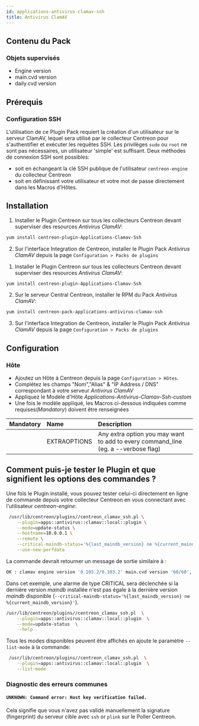 ```yaml
---
id: applications-antivirus-clamav-ssh
title: Antivirus ClamAV
---
```


## Contenu du Pack

### Objets supervisés

* Engine version
* main.cvd version
* daily.cvd version

## Prérequis

### Configuration SSH

L'utilisation de ce Plugin Pack requiert la création d'un utilisateur sur le serveur ClamAV, lequel sera utilisé
par le collecteur Centreon pour s'authentifier et exécuter les requêtes SSH.
Les privilèges `sudo` ou `root` ne sont pas nécessaires, un utilisateur 'simple' est suffisant.
Deux méthodes de connexion SSH sont possibles:
* soit en échangeant la clé SSH publique de l'utilisateur `centreon-engine` du collecteur Centreon
* soit en définissant votre utilisateur et votre mot de passe directement dans les Macros d'Hôtes.

## Installation

<!--DOCUSAURUS_CODE_TABS-->

<!--Online IMP Licence & IT-100 Editions-->

1. Installer le Plugin Centreon sur tous les collecteurs Centreon devant superviser des resources *Antivirus ClamAV*:

```bash
yum install centreon-plugin-Applications-Clamav-Ssh
```

2. Sur l'interface Integration de Centreon, installer le Plugin Pack *Antivirus ClamAV* depuis la page `Configuration > Packs de plugins`

<!--Offline IMP License-->

1. Installer le Plugin Centreon sur tous les collecteurs Centreon devant superviser des resources *Antivirus ClamAV*:

```bash
yum install centreon-plugin-Applications-Clamav-Ssh
```

2. Sur le serveur Central Centreon, installer le RPM du Pack *Antivirus ClamAV*:

 ```bash
yum install centreon-pack-applications-antivirus-clamav-ssh
```

3. Sur l'interface Integration de Centreon, installer le Plugin Pack *Antivirus ClamAV* depuis la page `Configuration > Packs de plugins`

<!--END_DOCUSAURUS_CODE_TABS-->

## Configuration

### Hôte

* Ajoutez un Hôte à Centreon depuis la page `Configuration > Hôtes`.
* Complétez les champs "Nom","Alias" & "IP Address / DNS" correspondant à votre serveur *Antivirus ClamAV*
* Appliquez le Modèle d'Hôte *Applications-Antivirus-Clamav-Ssh-custom* 
* Une fois le modèle appliqué, les Macros ci-dessous indiquées comme requises(*Mandatory*) doivent être renseignées 

| Mandatory | Name         | Description                                                                        |
|:----------|:-------------|:-----------------------------------------------------------------------------------|
|           | EXTRAOPTIONS | Any extra option you may want to add to every command\_line (eg. a --verbose flag) |

## Comment puis-je tester le Plugin et que signifient les options des commandes ? 

Une fois le Plugin installé, vous pouvez tester celui-ci directement en ligne 
de commande depuis votre collecteur Centreon en vous connectant avec 
l'utilisateur *centreon-engine*:

```bash
 /usr/lib/centreon/plugins//centreon_clamav_ssh.pl \
    --plugin=apps::antivirus::clamav::local::plugin \
    --mode=update-status \
    --hostname=10.0.0.1 \
    --remote \
    --critical-maindb-status='%{last_maindb_version} ne %{current_maindb_version}' \
    --use-new-perfdata
 ```

 La commande devrait retourner un message de sortie similaire à :

```bash
OK : clamav engine version '0.103.2/0.103.2' main.cvd version '60/60', last update 1d 3h 46m 40s daily.cvd version '25839/25839', last update 1d 3h 46m 40s | 
 ```

Dans cet exemple, une alarme de type CRITICAL sera déclenchée si la dernière
version *maindb* installée n'est pas égale à la dernière version *maindb*
disponible
(`--critical-maindb-status='%{last_maindb_version} ne %{current_maindb_version}'`).

```bash
/usr/lib/centreon/plugins//centreon_clamav_ssh.pl  \
    --plugin=apps::antivirus::clamav::local::plugin  \
    --mode=update-status  \
    --help
 ```

Tous les modes disponibles peuvent être affichés en ajoute le paramètre 
`--list-mode` à la commande:

```bash
 /usr/lib/centreon/plugins//centreon_clamav_ssh.pl  \
    --plugin=apps::antivirus::clamav::local::plugin  \
    --list-mode
 ```

### Diagnostic des erreurs communes

#### `UNKNOWN: Command error: Host key verification failed.`

Cela signifie que vous n'avez pas validé manuellement la signature (fingerprint)
du serveur cible avec `ssh` or `plink` sur le Poller Centreon.
